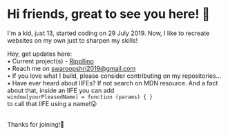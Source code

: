 # Hi friends, great to see you here! 👋

I'm a kid, just 13, started coding on 29 July 2019. Now, I like to recreate websites on my own just to sharpen my skills!

Hey, get updates here: 
<br>
• Current project(s) - [Rippllino](http://github.com/Swaroop-D/Rippllino)
<br>
• Reach me on swaroopshri2019@gmail.com
<br>
• If you love what I build, please consider contributing on my repositories...
<br>
• Have ever heard about IIFEs? If not search on MDN resource. And a fact about that, inside an IIFE you can add 
<br>
`window[yourPleasedName] = function (params) { }`
<br>
to call that IIFE using a name!😮
<br>
<br>

Thanks for joining!🙂
